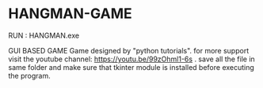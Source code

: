# HANGMAN-GAME

RUN : HANGMAN.exe

GUI BASED GAME
Game designed by "python tutorials".
for more support visit the youtube channel: https://youtu.be/99zOhml1-6s .
save all the file in same folder and make sure that tkinter module is installed before executing the program.
